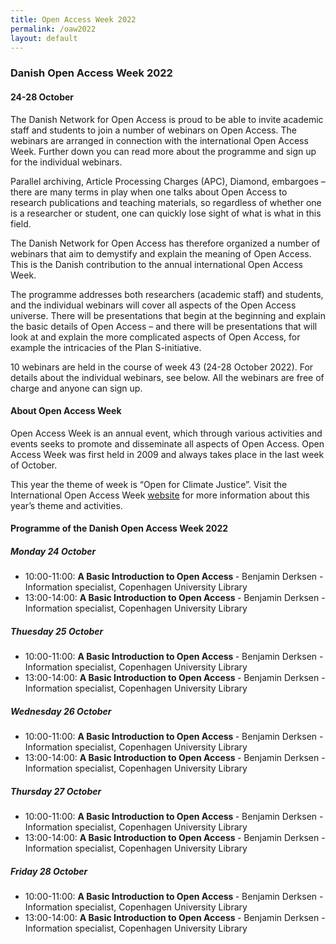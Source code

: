 ```yaml
---
title: Open Access Week 2022
permalink: /oaw2022
layout: default
---
```


### Danish Open Access Week 2022 

#### 24-28 October

The Danish Network for Open Access is proud to be able to invite academic staff and students to join a number of webinars on Open Access. The webinars are arranged in connection with the international Open Access Week. Further down you can read more about the programme and sign up for the individual webinars.

Parallel archiving, Article Processing Charges (APC), Diamond, embargoes – there are many terms in play when one talks about Open Access to research publications and teaching materials, so regardless of whether one is a researcher or student, one can quickly lose sight of what is what in this field.

The Danish Network for Open Access has therefore organized a number of webinars that aim to demystify and explain the meaning of Open Access. This is the Danish contribution to the annual international Open Access Week.

The programme addresses both researchers (academic staff) and students, and the individual webinars will cover all aspects of the Open Access universe. There will be presentations that begin at the beginning and explain the basic details of Open Access – and there will be presentations that will look at and explain the more complicated aspects of Open Access, for example the intricacies of the Plan S-initiative.

10 webinars are held in the course of week 43 (24-28 October 2022). For details about the individual webinars, see below. All the webinars are free of charge and anyone can sign up.
 
#### About Open Access Week
Open Access Week is an annual event, which through various activities and events seeks to promote and disseminate all aspects of Open Access. Open Access Week was first held in 2009 and always takes place in the last week of October.

This year the theme of week is “Open for Climate Justice”. Visit the International Open Access Week [website](https://www.openaccessweek.org/) for more information about this year’s theme and activities.

#### Programme of the Danish Open Access Week 2022

##### Monday 24 October
- 10:00-11:00: <b>A Basic Introduction to Open Access </b> - Benjamin Derksen - Information specialist, Copenhagen University Library
- 13:00-14:00: <b>A Basic Introduction to Open Access </b> - Benjamin Derksen - Information specialist, Copenhagen University Library

##### Thuesday 25 October
- 10:00-11:00: <b>A Basic Introduction to Open Access </b> - Benjamin Derksen - Information specialist, Copenhagen University Library
- 13:00-14:00: <b>A Basic Introduction to Open Access </b> - Benjamin Derksen - Information specialist, Copenhagen University Library

##### Wednesday 26 October
- 10:00-11:00: <b>A Basic Introduction to Open Access </b> - Benjamin Derksen - Information specialist, Copenhagen University Library
- 13:00-14:00: <b>A Basic Introduction to Open Access </b> - Benjamin Derksen - Information specialist, Copenhagen University Library

##### Thursday 27 October
- 10:00-11:00: <b>A Basic Introduction to Open Access </b> - Benjamin Derksen - Information specialist, Copenhagen University Library
- 13:00-14:00: <b>A Basic Introduction to Open Access </b> - Benjamin Derksen - Information specialist, Copenhagen University Library

##### Friday 28 October
- 10:00-11:00: <b>A Basic Introduction to Open Access </b> - Benjamin Derksen - Information specialist, Copenhagen University Library
- 13:00-14:00: <b>A Basic Introduction to Open Access </b> - Benjamin Derksen - Information specialist, Copenhagen University Library

